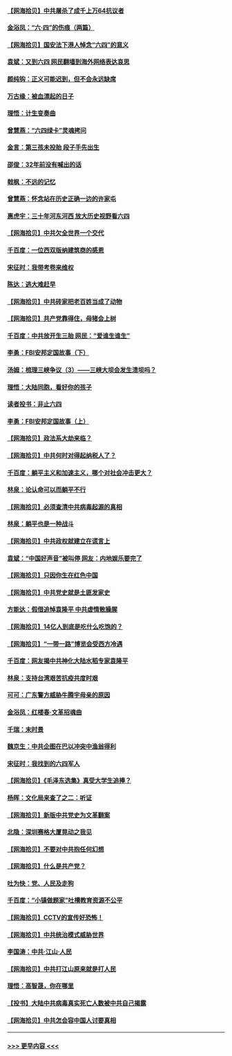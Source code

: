 #### [【网海拾贝】中共屠杀了成千上万64抗议者](../pages/nsc993/n13002713.md?t=06072101) 
#### [金浴凤：“六·四”的伤痕（两篇）](../pages/nsc993/n13001719.md?t=06072101) 
#### [【网海拾贝】国安法下港人悼念“六四”的意义](../pages/nsc993/n13001039.md?t=06072101) 
#### [袁斌：又到六四 网民翻墙到海外网络表达哀思](../pages/nsc993/n13000995.md?t=06072101) 
#### [颜纯钩：正义可能迟到，但不会永远缺席](../pages/nsc993/n13000920.md?t=06072101) 
#### [万古缘：被血漂起的日子](../pages/nsc993/n13000914.md?t=06072101) 
#### [理悟：计生变奏曲](../pages/nsc993/n13000414.md?t=06072101) 
#### [曾慧燕：“六四绿卡”灵魂拷问](../pages/nsc993/n13000277.md?t=06072101) 
#### [金言：第三孩未投胎 段子手先出生](../pages/nsc993/n13000215.md?t=06072101) 
#### [邵俊：32年前没有喊出的话](../pages/nsc993/n13000181.md?t=06072101) 
#### [戟枫：不远的记忆](../pages/nsc993/n13000121.md?t=06072101) 
#### [曾慧燕：怀念站在历史正确一边的许家屯](../pages/nsc993/n13000073.md?t=06072101) 
#### [惠虎宇：三十年河东河西 放大历史视野看六四](../pages/nsc993/n13000018.md?t=06072101) 
#### [【网海拾贝】中共欠全世界一个交代](../pages/nsc993/n12998706.md?t=06072101) 
#### [千百度：一位西双版纳建筑商的感恩](../pages/nsc993/n12998487.md?t=06072101) 
#### [宋征时：我带考卷来维权](../pages/nsc993/n12994088.md?t=06072101) 
#### [陈达：逃大难赶早](../pages/nsc993/n12993569.md?t=06072101) 
#### [【网海拾贝】中共砖家把老百姓当成了动物](../pages/nsc993/n12993483.md?t=06072101) 
#### [【网海拾贝】共产党靠得住，母猪会上树](../pages/nsc993/n12990730.md?t=06072101) 
#### [千百度：中共放开生三胎 网民：“爱谁生谁生”](../pages/nsc993/n12990644.md?t=06072101) 
#### [李勇：FBI安邦定国故事（下）](../pages/nsc993/n12987854.md?t=06072101) 
#### [汤姆：梳理三峡争议（3）——三峡大坝会发生溃坝吗？](../pages/nsc993/n12989806.md?t=06072101) 
#### [理悟：大陆同胞，看好你的孩子](../pages/nsc993/n12989778.md?t=06072101) 
#### [读者投书：非止六四](../pages/nsc993/n12989673.md?t=06072101) 
#### [李勇：FBI安邦定国故事（上）](../pages/nsc993/n12987749.md?t=06072101) 
#### [【网海拾贝】政法系大劫来临？](../pages/nsc993/n12987596.md?t=06072101) 
#### [【网海拾贝】中共何时对得起纳税人了？](../pages/nsc993/n12985578.md?t=06072101) 
#### [千百度：躺平主义和加速主义，哪个对社会冲击更大？](../pages/nsc993/n12985512.md?t=06072101) 
#### [林泉：论认命可以而躺平不行](../pages/nsc993/n12985505.md?t=06072101) 
#### [【网海拾贝】必须查清中共病毒起源的真相](../pages/nsc993/n12984276.md?t=06072101) 
#### [林泉：躺平也是一种战斗](../pages/nsc993/n12984194.md?t=06072101) 
#### [【网海拾贝】中共政权就建立在谎言上](../pages/nsc993/n12981880.md?t=06072101) 
#### [袁斌：“中国好声音”被叫停 网友：内地娱乐要完了](../pages/nsc993/n12981826.md?t=06072101) 
#### [【网海拾贝】只因你生在红色中国](../pages/nsc993/n12979096.md?t=06072101) 
#### [【网海拾贝】中共党史就是土匪发家史](../pages/nsc993/n12976478.md?t=06072101) 
#### [方能达：假借追悼袁隆平 中共虚情散臊腥](../pages/nsc993/n12976396.md?t=06072101) 
#### [【网海拾贝】14亿人到底是吃什么吃饱的？](../pages/nsc993/n12974125.md?t=06072101) 
#### [【网海拾贝】“一带一路”博览会受西方冷遇](../pages/nsc993/n12971787.md?t=06072101) 
#### [千百度：网友揭中共神化大陆水稻专家袁隆平](../pages/nsc993/n12971733.md?t=06072101) 
#### [林泉：支持台湾艰苦抗疫共度时艰](../pages/nsc993/n12971350.md?t=06072101) 
#### [可可：广东警方威胁牛腾宇母亲的原因](../pages/nsc993/n12971100.md?t=06072101) 
#### [金浴凤：红楼春·文革招魂曲](../pages/nsc993/n12970354.md?t=06072101) 
#### [千瑞：末时景](../pages/nsc993/n12970337.md?t=06072101) 
#### [魏京生：中共企图在巴以冲突中渔翁得利](../pages/nsc993/n12970286.md?t=06072101) 
#### [宋征时：我找到的六四军人](../pages/nsc993/n12970213.md?t=06072101) 
#### [【网海拾贝】《毛泽东选集》真受大学生追捧？](../pages/nsc993/n12968779.md?t=06072101) 
#### [杨晖：文化局来查了之二：听证](../pages/nsc993/n12966528.md?t=06072101) 
#### [【网海拾贝】新版中共党史为文革翻案](../pages/nsc993/n12967526.md?t=06072101) 
#### [北隐：深圳赛格大厦晃动之我见](../pages/nsc993/n12967393.md?t=06072101) 
#### [【网海拾贝】不要对中共抱任何幻想](../pages/nsc993/n12965222.md?t=06072101) 
#### [【网海拾贝】什么是共产党？](../pages/nsc993/n12962781.md?t=06072101) 
#### [吐为快：党、人民及走狗](../pages/nsc993/n12962747.md?t=06072101) 
#### [千百度：“小镇做题家”吐槽教育资源不公平](../pages/nsc993/n12962705.md?t=06072101) 
#### [【网海拾贝】CCTV的宣传好恐怖！](../pages/nsc993/n12959984.md?t=06072101) 
#### [【网海拾贝】中共统治模式威胁世界](../pages/nsc993/n12957622.md?t=06072101) 
#### [李国涛：中共‧江山‧人民](../pages/nsc993/n12957502.md?t=06072101) 
#### [【网海拾贝】中共打江山原来就是打人民](../pages/nsc993/n12954345.md?t=06072101) 
#### [理悟：高智晟，你在哪里](../pages/nsc993/n12953115.md?t=06072101) 
#### [【投书】大陆中共病毒真实死亡人数被中共自己揭露](../pages/nsc993/n12953050.md?t=06072101) 
#### [【网海拾贝】中共怎会容中国人讨要真相](../pages/nsc993/n12952161.md?t=06072101) 

----
#### [ >>> 更早内容 <<< ](../indexes/nsc993-earlier.md)
